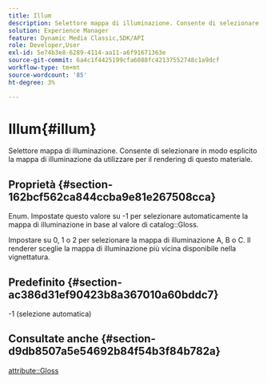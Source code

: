 ```yaml
---
title: Illum
description: Selettore mappa di illuminazione. Consente di selezionare in modo esplicito la mappa di illuminazione da utilizzare per il rendering di questo materiale.
solution: Experience Manager
feature: Dynamic Media Classic,SDK/API
role: Developer,User
exl-id: 5e74b3e8-6289-4114-aa11-a6f91671363e
source-git-commit: 6a4c1f4425199cfa6088fc42137552748c1a9dcf
workflow-type: tm+mt
source-wordcount: '85'
ht-degree: 3%

---
```


# Illum{#illum}

Selettore mappa di illuminazione. Consente di selezionare in modo esplicito la mappa di illuminazione da utilizzare per il rendering di questo materiale.

## Proprietà {#section-162bcf562ca844ccba9e81e267508cca}

Enum. Impostate questo valore su -1 per selezionare automaticamente la mappa di illuminazione in base al valore di catalog::Gloss.

Impostare su 0, 1 o 2 per selezionare la mappa di illuminazione A, B o C. Il renderer sceglie la mappa di illuminazione più vicina disponibile nella vignettatura.

## Predefinito {#section-ac386d31ef90423b8a367010a60bddc7}

-1 (selezione automatica)

## Consultate anche {#section-d9db8507a5e54692b84f54b3f84b782a}

[attribute::Gloss](../../../../../ir-api/material-cat/image-rendering-api-ref/c-ir-material-catalog/c-ir-material-data-reference/r-ir-cat-gloss.md#reference-5277f62a67e2408ab94699aa712f1eeb)
